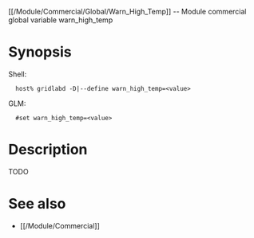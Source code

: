 [[/Module/Commercial/Global/Warn_High_Temp]] -- Module commercial global variable warn_high_temp

# Synopsis
Shell:
~~~
  host% gridlabd -D|--define warn_high_temp=<value>
~~~
GLM:
~~~
  #set warn_high_temp=<value>
~~~

# Description

TODO

# See also
* [[/Module/Commercial]]
